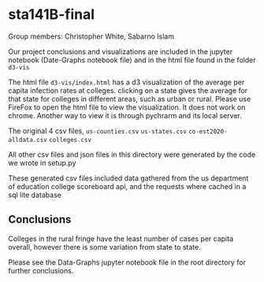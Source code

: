 # sta141B-final

Group members:
Christopher White,
Sabarno Islam

Our project conclusions and visualizations are included in the 
jupyter notebook (Date-Graphs notebook file) and in the html file found in the folder `d3-vis`

The html file `d3-vis/index.html` has a d3 visualization of the average per capita infection rates at colleges.
clicking on a state gives the average for that state for colleges in different areas, such as urban or rural. 
Please use FireFox to open the html file to view the visualization. It does not work on chrome. Another way to view it is through pychrarm and its local server. 

The original 4 csv files, `us-counties.csv` `us-states.csv` `co-est2020-alldata.csv` `colleges.csv`

All other csv files and json files in this directory were generated by the code we wrote in setup.py

These generated csv files included data gathered from the us department of education college scoreboard api, and the
requests where cached in a sql lite database


## Conclusions

Colleges in the rural fringe have the least number of cases per capita overall, 
however there is some variation from state to state.

Please see the Data-Graphs jupyter notebook file in the root directory for further conclusions.




